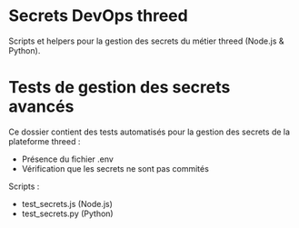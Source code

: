 # Secrets DevOps threed
Scripts et helpers pour la gestion des secrets du métier threed (Node.js & Python).

# Tests de gestion des secrets avancés

Ce dossier contient des tests automatisés pour la gestion des secrets de la plateforme threed :
- Présence du fichier .env
- Vérification que les secrets ne sont pas commités

Scripts :
- test_secrets.js (Node.js)
- test_secrets.py (Python)
